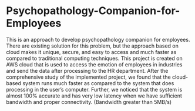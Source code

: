# Psychopathology-Companion-for-Employees
This is an approach to develop psychopathology companion for employees. There are  existing solution for this problem, but the approach based on cloud makes it unique, secure, and easy to  access and much faster as compared to traditional computing techniques. This project is created on AWS  cloud that is used to access the emotion of employees in industries and send the data after processing to the HR department. After the comprehensive study of the implemented project, we found that the cloud-based system runs much faster as compared to the system that does processing in the user’s computer. Further,  we noticed that the system is almost 100% accurate and has very low latency when we have sufficient  bandwidth and proper connectivity. (Bandwidth greater than 5MB/s)
